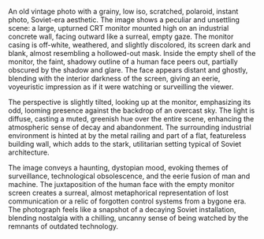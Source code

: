 An old vintage photo with a grainy, low iso, scratched, polaroid, instant photo, Soviet-era aesthetic. The image shows a peculiar and unsettling scene: a large, upturned CRT monitor mounted high on an industrial concrete wall, facing outward like a surreal, empty gaze. The monitor casing is off-white, weathered, and slightly discolored, its screen dark and blank, almost resembling a hollowed-out mask. Inside the empty shell of the monitor, the faint, shadowy outline of a human face peers out, partially obscured by the shadow and glare. The face appears distant and ghostly, blending with the interior darkness of the screen, giving an eerie, voyeuristic impression as if it were watching or surveilling the viewer.

The perspective is slightly tilted, looking up at the monitor, emphasizing its odd, looming presence against the backdrop of an overcast sky. The light is diffuse, casting a muted, greenish hue over the entire scene, enhancing the atmospheric sense of decay and abandonment. The surrounding industrial environment is hinted at by the metal railing and part of a flat, featureless building wall, which adds to the stark, utilitarian setting typical of Soviet architecture.

The image conveys a haunting, dystopian mood, evoking themes of surveillance, technological obsolescence, and the eerie fusion of man and machine. The juxtaposition of the human face with the empty monitor screen creates a surreal, almost metaphorical representation of lost communication or a relic of forgotten control systems from a bygone era. The photograph feels like a snapshot of a decaying Soviet installation, blending nostalgia with a chilling, uncanny sense of being watched by the remnants of outdated technology.